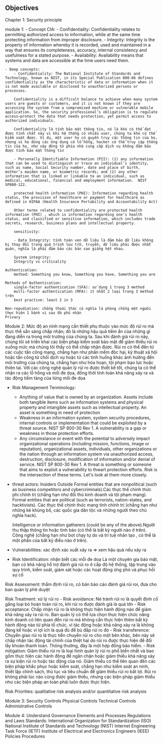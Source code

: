 ## Objectives

Chapter 1: Security principle

module 1:
    - Concept CIA:
        - Confidentiality: Confidentiality relates to permitting authorized access to information, while at the same time protecting information from improper disclosure.
        - Integrity: Integrity is the property of information whereby it is recorded, used and maintained in a way that ensures its completeness, accuracy, internal consistency and usefulness for a stated purpose.
        - Availability: Availability means that systems and data are accessible at the time users need them.

    - Deep concepts:
        - Confidentiality: The National Institute of Standards and Technology, known as NIST, in its Special Publication 800-66 defines confidentiality as the characteristic of data or information when it is not made available or disclosed to unauthorized persons or processes.
        
        Confidentiality is a difficult balance to achieve when many system users are guests or customers, and it is not known if they are accessing the system from a compromised machine or vulnerable mobile application. So, the security professional’s obligation is to regulate access—protect the data that needs protection, yet permit access to authorized individuals.

        Confidentiality là tính bảo mật thông tin, nó là khó có thể đạt được tính chất này vì khi hệ thống có nhiều user, chúng ta khó có thể kiểm soát được. Ví dụ, một user họ có quyền truy các thông tin của họ, nhưng vì họ dùng các ứng dụng có lỗ hổng, hacker có thể truy cập thông tin của họ, như vậy đứng từ phía nhà cung cấp dịch vụ không đảm bảo được tính bảo mật thông tin

        - Personally Identifiable Information (PII): (1) any information that can be used to distinguish or trace an individual’s identity, such as name, Social Security number, date and place of birth, mother’s maiden name, or biometric records; and (2) any other information that is linked or linkable to an individual, such as medical, educational, financial and employment information.  NIST SP800-122.
        
        protected health information (PHI): Information regarding health status, the provision of healthcare or payment for healthcare as defined in HIPAA (Health Insurance Portability and Accountability Act)
        
        Other terms related to confidentiality are protected health information (PHI) , which is information regarding one’s health status, and classified or sensitive information, which includes trade secrets, research, business plans and intellectual property.

        sensitivity: 

        - Data Integrity: tính toàn vẹn dữ liệu là đảm bảo dữ liệu không bị thay đổi trong quá trình lưu trữ, truyền, dữ liệu phải được nhất quán, nghĩa là phải đảm bảo các bản sao giống hệt nhau.
        
        System integrity: 
        Integrity vs criticality

    Authentication:
        method: Something you know, Something you have, Something you are

    Methods of Authentication:
        single-factor authentication (SFA): sử dụng 1 trong 3 method
        multi-factor authentication (MFA): ít nhất 2 loại trong 3 method trên
        best practive: least 2 in 3
    
    Non-repudiation: chống thoái thác có nghĩa là phòng chống một người thực hiện 1 hành vi sau đó phủ nhận
    Privacy

Module 2: Mức độ an ninh mạng cần thiết phụ thuộc vào mức độ rủi ro mà thực thể sẵn sàng chấp nhận; đó là những hậu quả tiềm ẩn của những gì đang diễn ra trong môi trường của chúng ta. Sau khi đánh giá rủi ro này, chúng tôi sẽ triển khai các biện pháp kiểm soát bảo mật để giảm thiểu rủi ro xuống mức mà chúng tôi thấy có thể chấp nhận được.
Rủi ro có thể đến từ các cuộc tấn công mạng, chẳng hạn như phần mềm độc hại, kỹ thuật xã hội hoặc tấn công từ chối dịch vụ hoặc từ các tình huống khác ảnh hưởng đến môi trường của chúng ta, chẳng hạn như hỏa hoạn, tội phạm bạo lực hoặc thiên tai. Với các công nghệ quản lý rủi ro được thiết kế tốt, chúng ta có thể nhận ra
các lỗ hổng và mối đe dọa, đồng thời tính toán khả năng xảy ra và tác động tiềm tàng của từng mối đe dọa

- Risk Management Terminology: 

    - Anything of value that is owned by an organization. Assets include both tangible items such as information systems and physical property and intangible assets such as intellectual property. An asset is something in need of protection
    - Weakness in an information system, system security procedures, internal controls or implementation that could be exploited by a threat source. NIST SP 800-30 Rev 1. A vulnerability is a gap or weakness in those protection efforts.
    - Any circumstance or event with the potential to adversely impact organizational operations (including mission, functions, image or reputation), organizational assets, individuals, other organizations or the nation through an information system via unauthorized access, destruction, disclosure, modification of information and/or denial of service. NIST SP 800-30 Rev 1. A threat is something or someone that aims to exploit a vulnerability to thwart protection efforts.
Risk is the intersection of these terms. Let's look at them more closely.

- threat actors:
    Insiders
    Outside
    Formal entities that are nonpolitical (such as business competitors and cybercriminals).Các thực thể chính thức phi chính trị (chẳng hạn như đối thủ kinh doanh và tội phạm mạng).
    Formal entities that are political (such as terrorists, nation-states, and hacktivists). Các thực thể chính thức mang tính chính trị (chẳng hạn như những kẻ khủng bố, các quốc gia dân tộc và những người theo chủ nghĩa hack).

    Intelligence or information gatherers (could be any of the above).Người thu thập thông tin hoặc tình báo (có thể là bất kỳ người nào ở trên).
    Công nghệ (chẳng hạn như bot chạy tự do và trí tuệ nhân tạo , có thể là một phần của bất kỳ điều nào ở trên).

- Vulnerabilities:
    xác định xác xuất xảy ra => xem hậu quả nếu xảy ra

- Risk Identification: nhận biết các mỗi đe doạ
    Là một chuyên gia bảo mật, bạn có khả năng hỗ trợ đánh giá rủi ro ở cấp độ hệ thống, tập trung vào quy trình, kiểm soát, giám sát hoặc các hoạt động ứng phó và phục hồi sự cố

Risk Assessment: thẩm định rủi ro, có bản báo cáo đánh giá rủi roi, đưa cho ban quản lý phê duyệt

Risk Treatment: xử lý rủi ro
    - Risk avoidance: Né tránh rủi ro là quyết định cố gắng loại bỏ hoàn toàn rủi ro, khi rủi ro được đánh giá là quá lớn
    - Risk acceptance: Chấp nhận rủi ro là không thực hiện hành động nào để giảm khả năng xảy ra rủi ro. Ban quản lý có thể lựa chọn thực hiện chức năng kinh doanh có liên quan đến rủi ro mà không cần thực hiện thêm bất kỳ hành động nào từ phía tổ chức, vì tác động hoặc khả năng xảy ra là không đáng kể hoặc vì lợi ích là quá đủ để bù đắp rủi ro đó
    - Risk transference: Chuyển giao rủi ro là thực tiễn chuyển rủi ro cho một bên khác, bên này sẽ chấp nhận tác động tài chính của thiệt hại do rủi ro được thực hiện để đổi lấy khoản thanh toán. Thông thường, đây là một hợp đồng bảo hiểm.
    - Risk mitigation: Giảm thiểu rủi ro là loại hình quản lý rủi ro phổ biến nhất và bao gồm thực hiện các hành động để ngăn chặn hoặc giảm thiểu khả năng xảy ra sự kiện rủi ro hoặc tác động của nó. Giảm thiểu có thể liên quan đến các biện pháp khắc phục hoặc kiểm soát, chẳng hạn như kiểm soát an ninh, thiết lập chính sách, thủ tục và tiêu chuẩn để giảm thiểu rủi ro bất lợi. Rủi ro không phải lúc nào cũng được giảm thiểu, nhưng các biện pháp giảm thiểu như các biện pháp an toàn phải luôn được thực hiện.

Risk Priorities: qualitative risk analysis and/or quantitative risk analysis

Module 3: Security Controls
Physical Controls
Technical Controls
Administrative Controls

Module 4: Understand Governance Elements and Processes
Regulations and Laws
Standards:
    International Organization for Standardization (ISO)
    National Institute of Standards and Technology (NIST)
    Internet Engineering Task Force (IETF)
    Institute of Electrical and Electronics Engineers (IEEE)
Policies
Procedures
